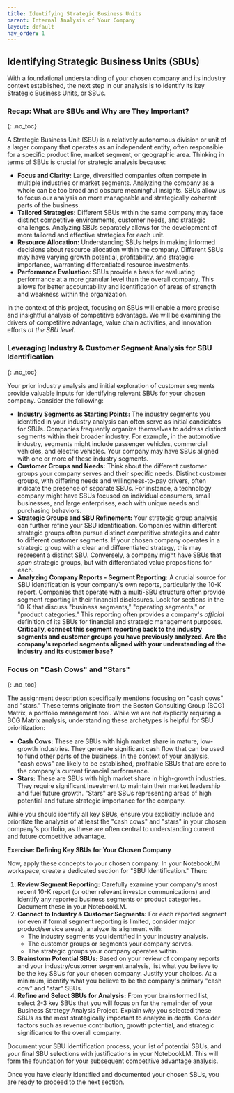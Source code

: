 ```yaml
---
title: Identifying Strategic Business Units
parent: Internal Analysis of Your Company
layout: default
nav_order: 1
---
```

## Identifying Strategic Business Units (SBUs)

With a foundational understanding of your chosen company and its industry context established, the next step in our analysis is to identify its key Strategic Business Units, or SBUs.

### Recap: What are SBUs and Why are They Important?
{: .no_toc}

A Strategic Business Unit (SBU) is a relatively autonomous division or unit of a larger company that operates as an independent entity, often responsible for a specific product line, market segment, or geographic area.  Thinking in terms of SBUs is crucial for strategic analysis because:

*   **Focus and Clarity:**  Large, diversified companies often compete in multiple industries or market segments. Analyzing the company as a whole can be too broad and obscure meaningful insights. SBUs allow us to focus our analysis on more manageable and strategically coherent parts of the business.
*   **Tailored Strategies:** Different SBUs within the same company may face distinct competitive environments, customer needs, and strategic challenges.  Analyzing SBUs separately allows for the development of more tailored and effective strategies for each unit.
*   **Resource Allocation:** Understanding SBUs helps in making informed decisions about resource allocation within the company.  Different SBUs may have varying growth potential, profitability, and strategic importance, warranting differentiated resource investments.
*   **Performance Evaluation:**  SBUs provide a basis for evaluating performance at a more granular level than the overall company. This allows for better accountability and identification of areas of strength and weakness within the organization.

In the context of this project, focusing on SBUs will enable a more precise and insightful analysis of competitive advantage. We will be examining the drivers of competitive advantage, value chain activities, and innovation efforts *at the SBU level*.

### Leveraging Industry & Customer Segment Analysis for SBU Identification
{: .no_toc}

Your prior industry analysis and initial exploration of customer segments provide valuable inputs for identifying relevant SBUs for your chosen company.  Consider the following:

*   **Industry Segments as Starting Points:**  The industry segments you identified in your industry analysis can often serve as initial candidates for SBUs.  Companies frequently organize themselves to address distinct segments within their broader industry. For example, in the automotive industry, segments might include passenger vehicles, commercial vehicles, and electric vehicles. Your company may have SBUs aligned with one or more of these industry segments.
*   **Customer Groups and Needs:**  Think about the different customer groups your company serves and their specific needs.  Distinct customer groups, with differing needs and willingness-to-pay drivers, often indicate the presence of separate SBUs.  For instance, a technology company might have SBUs focused on individual consumers, small businesses, and large enterprises, each with unique needs and purchasing behaviors.
*   **Strategic Groups and SBU Refinement:**  Your strategic group analysis can further refine your SBU identification. Companies within different strategic groups often pursue distinct competitive strategies and cater to different customer segments.  If your chosen company operates in a strategic group with a clear and differentiated strategy, this may represent a distinct SBU.  Conversely, a company might have SBUs that *span* strategic groups, but with differentiated value propositions for each.
*   **Analyzing Company Reports - Segment Reporting:**  A crucial source for SBU identification is your company's own reports, particularly the 10-K report.  Companies that operate with a multi-SBU structure often provide segment reporting in their financial disclosures.  Look for sections in the 10-K that discuss "business segments," "operating segments," or "product categories."  This reporting often provides a company's *official* definition of its SBUs for financial and strategic management purposes. **Critically, connect this segment reporting back to the industry segments and customer groups you have previously analyzed.  Are the company's reported segments aligned with your understanding of the industry and its customer base?**

### Focus on "Cash Cows" and "Stars"
{: .no_toc}

The assignment description specifically mentions focusing on "cash cows" and "stars." These terms originate from the Boston Consulting Group (BCG) Matrix, a portfolio management tool. While we are not explicitly requiring a BCG Matrix analysis, understanding these archetypes is helpful for SBU prioritization:

*   **Cash Cows:**  These are SBUs with high market share in mature, low-growth industries. They generate significant cash flow that can be used to fund other parts of the business. In the context of your analysis, "cash cows" are likely to be established, profitable SBUs that are core to the company's current financial performance.
*   **Stars:**  These are SBUs with high market share in high-growth industries. They require significant investment to maintain their market leadership and fuel future growth. "Stars" are SBUs representing areas of high potential and future strategic importance for the company.

While you should identify all key SBUs, ensure you explicitly include and prioritize the analysis of at least the "cash cows" and "stars" in your chosen company's portfolio, as these are often central to understanding current and future competitive advantage.

**Exercise: Defining Key SBUs for Your Chosen Company**

Now, apply these concepts to your chosen company.  In your NotebookLM workspace, create a dedicated section for "SBU Identification."  Then:

1.  **Review Segment Reporting:**  Carefully examine your company's most recent 10-K report (or other relevant investor communications) and identify any reported business segments or product categories. Document these in your NotebookLM.
2.  **Connect to Industry & Customer Segments:**  For each reported segment (or even if formal segment reporting is limited, consider major product/service areas), analyze its alignment with:
    *   The industry segments you identified in your industry analysis.
    *   The customer groups or segments your company serves.
    *   The strategic groups your company operates within.
3.  **Brainstorm Potential SBUs:** Based on your review of company reports and your industry/customer segment analysis, list what you believe to be the key SBUs for your chosen company.  Justify your choices.  At a minimum, identify what you believe to be the company's primary "cash cow" and "star" SBUs.
4.  **Refine and Select SBUs for Analysis:** From your brainstormed list, select 2-3 key SBUs that you will focus on for the remainder of your Business Strategy Analysis Project.  Explain *why* you selected these SBUs as the most strategically important to analyze in depth.  Consider factors such as revenue contribution, growth potential, and strategic significance to the overall company.

Document your SBU identification process, your list of potential SBUs, and your final SBU selections with justifications in your NotebookLM. This will form the foundation for your subsequent competitive advantage analysis.

Once you have clearly identified and documented your chosen SBUs, you are ready to proceed to the next section. 
